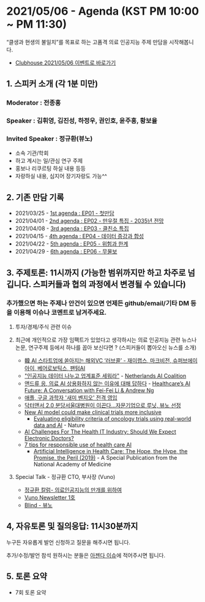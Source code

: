 # 2021/05/06 - Agenda (KST PM 10:00 ~ PM 11:30)

“클생과 현생의 불일치”를 목표로 하는 고품격 의료 인공지능 주제 만담을 시작해봅니다. 

* [Clubhouse 2021/05/06 이벤트로 바로가기](https://www.joinclubhouse.com/event/xXLd4aN3)

## 1. 스피커 소개 (각 1분 미만)
### Moderator : 전종홍
### Speaker : 김휘영, 김진성, 하정우, 권인호, 윤주흥, 황보율 
### Invited Speaker : 정규환(뷰노)
* 소속 기관/학회
* 하고 계시는 일/관심 연구 주제
* 홍보나 리쿠르팅 하실 내용 등등
* 자랑하실 내용, 심지어 장기자랑도 가능^^

## 2. 기존 만담 기록 
* 2021/03/25 - [1st agenda : EP01 - 첫만담](/20210325-1st-agenda.md)
* 2021/04/01 - [2nd agenda : EP02 - 만우절 특집 - 2035년 전망](/20210401-2nd-agenda.md)
* 2021/04/08 - [3rd agenda : EP03 - 클친소 특집](/20210408-3rd-agenda.md)
* 2021/04/15 - [4th agenda : EP04 - 데이터 증강과 합성](/20210415-4th-agenda.md)
* 2021/04/22 - [5th agenda : EP05 - 위험과 한계](/20210422-5th-agenda.md)
* 2021/04/29 - [6th agenda : EP06 - 무물보](/20210429-6th-agenda.md)

## 3. 주제토론: 11시까지 (가능한 범위까지만 하고 차주로 넘깁니다. 스피커들과 협의 과정에서 변경될 수 있습니다)

### 추가했으면 하는 주제나 안건이 있으면 언제든 github/email/기타 DM 등을 이용해 이슈나 코멘트로 남겨주세요. 

1. 투자/경제/주식 관련 이슈 

2. 최근에 개인적으로 가장 임팩트가 있었다고 생각하시는 의료 인공지능 관련  뉴스나 논문, 연구주제 등에서 하나를 꼽아 보신다면 ? (스피커들이 뽑아오신 뉴스를 소개) 
   * [韓 AI 스타트업에 쏟아지는 해외VC ‘러브콜’ - 재이랩스, 마크비전, 슈퍼브에이아이, 베어로보틱스, 팬텀AI](https://platum.kr/archives/162234)
   * ["인공지능 데이터 나누고 업계표준 세워라"](https://news.mt.co.kr/mtview.php?no=2021042916332961060) - [Netherlands AI Coalition](https://nlaic.com/en/about-nl-aic/)
   * [앤드류 응, 의료 AI 상용화하지 않는 이유에 대해 답하다](http://www.aitimes.com/news/articleView.html?idxno=138356) - [Healthcare’s AI Future: A Conversation with Fei-Fei Li & Andrew Ng](https://www.youtube.com/watch?v=Gbnep6RJinQ&t=1312s)
   * [애플, 구글 과학자 '새미 벤지오' 전격 영입](http://www.aitimes.com/news/articleView.html?idxno=138344)
   * [닥터앤서 2.0 분당서울대병원이 이끈다...자문기업으로 루닛, 뷰노 선정](http://www.aitimes.com/news/articleView.html?idxno=138371)
   * [New AI model could make clinical trials more inclusive](https://www.stanforddaily.com/2021/04/21/new-ai-model-could-make-clinical-trials-more-inclusive/)
      * [Evaluating eligibility criteria of oncology trials using real-world data and AI](https://www.nature.com/articles/s41586-021-03430-5) - Nature 
   * [AI Challenges For The Health IT Industry: Should We Expect Electronic Doctors?](https://www.forbes.com/sites/forbesbusinessdevelopmentcouncil/2021/04/27/ai-challenges-for-the-health-it-industry-should-we-expect-electronic-doctors/?sh=471382385cd8)
   * [7 tips for responsible use of health care AI](https://www.ama-assn.org/practice-management/digital/7-tips-responsible-use-health-care-ai)
      * [Artificial Intelligence in Health Care: The Hope, the Hype, the Promise, the Peril (2019)](https://nam.edu/artificial-intelligence-special-publication/) - A Special Publication from the National Academy of Medicine

5. Special Talk - 정규환 CTO, 부사장 (Vuno)  
   * [정규환 칼럼- 의료인공지능의 만개를 위하여](http://www.aitimes.com/news/articleView.html?idxno=138143)
   * [Vuno Newsletter 1호](https://stibee.com/api/v1.0/emails/share/-ttUJaFo8mfQ18U_hFPeLdJLtac9og==?fbclid=IwAR3ef3TruE4zF5MbSF1I7PhCtJLfvm_jjk9qdJZIVhLDS9nFAZwfE07Nt1M)
   * [Blind - 뷰노](https://www.teamblind.com/kr/company/%EB%B7%B0%EB%85%B8/)

## 4, 자유토론 및 질의응답: 11시30분까지

누구든 자유롭게 발언 신청하고 질문을 해주시면 됩니다. 

추가/수정/발언 참석 원하시는 분들은 [아젠다 이슈](https://github.com/hollobit/AIML-in-Medicine-club/issues/8)에 적어주시면 됩니다. 

## 5. 토론 요약

* 7회 토론 요약 
